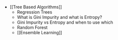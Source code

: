 - [[Tree Based Algorithms]]
	- Regression Trees
	- What is Gini Impurity and what is Entropy?
	- Gini Impurity vs Entropy and when to use which
	- Random Forest
	- [[Ensemble Learning]]

